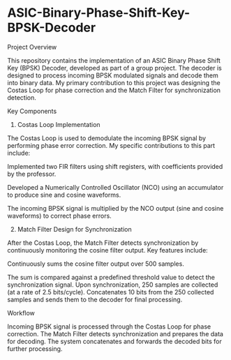 # ASIC-Binary-Phase-Shift-Key-BPSK-Decoder

Project Overview

This repository contains the implementation of an ASIC Binary Phase Shift Key (BPSK) Decoder, developed as part of a group project. The decoder is designed to process incoming BPSK modulated signals and decode them into binary data. My primary contribution to this project was designing the Costas Loop for phase correction and the Match Filter for synchronization detection.

Key Components

1. Costas Loop Implementation
   
The Costas Loop is used to demodulate the incoming BPSK signal by performing phase error correction. My specific contributions to this part include:

Implemented two FIR filters using shift registers, with coefficients provided by the professor.

Developed a Numerically Controlled Oscillator (NCO) using an accumulator to produce sine and cosine waveforms.

The incoming BPSK signal is multiplied by the NCO output (sine and cosine waveforms) to correct phase errors.

2. Match Filter Design for Synchronization

After the Costas Loop, the Match Filter detects synchronization by continuously monitoring the cosine filter output. Key features include:

Continuously sums the cosine filter output over 500 samples.

The sum is compared against a predefined threshold value to detect the synchronization signal.
Upon synchronization, 250 samples are collected (at a rate of 2.5 bits/cycle).
Concatenates 10 bits from the 250 collected samples and sends them to the decoder for final processing.

Workflow

Incoming BPSK signal is processed through the Costas Loop for phase correction.
The Match Filter detects synchronization and prepares the data for decoding.
The system concatenates and forwards the decoded bits for further processing.
